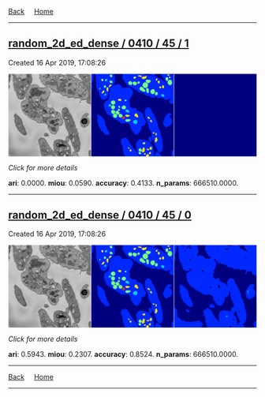 
[Back](..)&nbsp;&nbsp;&nbsp;&nbsp;&nbsp;[Home](https://leapmanlab.github.io/snapshots)

---

<div class="summary"><a href="1"><h2>random_2d_ed_dense / 0410 / 45 / 1</h2></a><p>Created 16 Apr 2019, 17:08:26
</p><a href="1"><img src="1/media/summary.png" align="center"></a><p>
<i>Click for more details</i>
</p></div>

**ari**: 0.0000. **miou**: 0.0590. **accuracy**: 0.4133. **n_params**: 666510.0000. 

---

<div class="summary"><a href="0"><h2>random_2d_ed_dense / 0410 / 45 / 0</h2></a><p>Created 16 Apr 2019, 17:08:26
</p><a href="0"><img src="0/media/summary.png" align="center"></a><p>
<i>Click for more details</i>
</p></div>

**ari**: 0.5943. **miou**: 0.2307. **accuracy**: 0.8524. **n_params**: 666510.0000. 

---

[Back](..)&nbsp;&nbsp;&nbsp;&nbsp;&nbsp;[Home](https://leapmanlab.github.io/snapshots)

---
